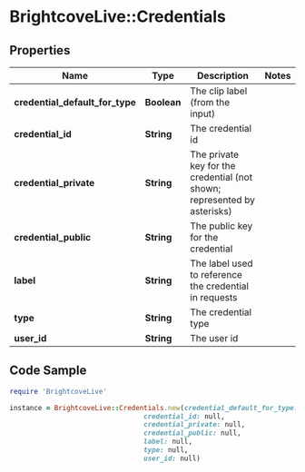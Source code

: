 # BrightcoveLive::Credentials

## Properties

Name | Type | Description | Notes
------------ | ------------- | ------------- | -------------
**credential_default_for_type** | **Boolean** | The clip label (from the input) | 
**credential_id** | **String** | The credential id | 
**credential_private** | **String** | The private key for the credential (not shown; represented by asterisks) | 
**credential_public** | **String** | The public key for the credential | 
**label** | **String** | The label used to reference the credential in requests | 
**type** | **String** | The credential type | 
**user_id** | **String** | The user id | 

## Code Sample

```ruby
require 'BrightcoveLive'

instance = BrightcoveLive::Credentials.new(credential_default_for_type: null,
                                 credential_id: null,
                                 credential_private: null,
                                 credential_public: null,
                                 label: null,
                                 type: null,
                                 user_id: null)
```


